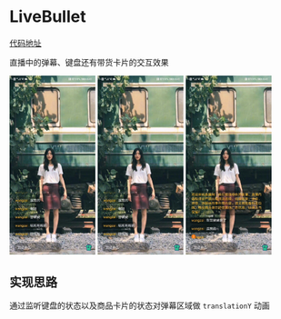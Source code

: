# LiveBullet
[代码地址]("代码地址")

直播中的弹幕、键盘还有带货卡片的交互效果

<img src="https://github.com/dawangzai/LiveBullet/blob/master/gif1.gif" width="30%" height="30%"> <img src="https://github.com/dawangzai/LiveBullet/blob/master/gif2.gif" width="30%" height="30%"> <img src="https://github.com/dawangzai/LiveBullet/blob/master/gif3.gif" width="30%" height="30%">


## 实现思路

通过监听键盘的状态以及商品卡片的状态对弹幕区域做 `translationY` 动画